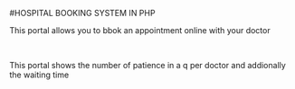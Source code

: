 #HOSPITAL BOOKING SYSTEM IN PHP

<p>This portal allows you to bbok an appointment online with your doctor</p><br>
<p>This portal shows the number of patience in a q per doctor and addionally the waiting time</p>
